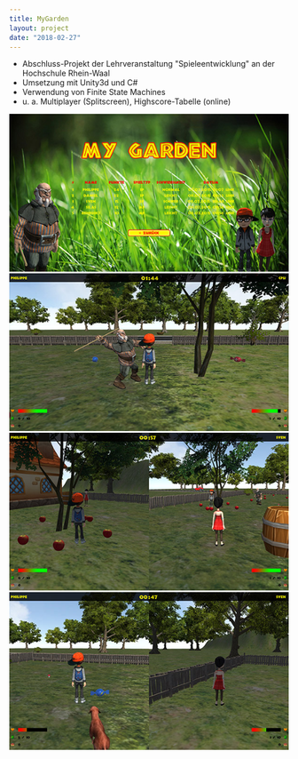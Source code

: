 ```yaml
---
title: MyGarden
layout: project
date: "2018-02-27"
---
```

* Abschluss-Projekt der Lehrveranstaltung "Spieleentwicklung" an der Hochschule Rhein-Waal
* Umsetzung mit Unity3d und C#
* Verwendung von Finite State Machines
* u. a. Multiplayer (Splitscreen), Highscore-Tabelle (online)

<media-slider>
    <img src="./mygarden_4.jpg"/>
    <img src="./mygarden_3.jpg"/>
    <img src="./mygarden_1.jpg"/>
    <img src="./mygarden_2.jpg"/>
</media-slider>